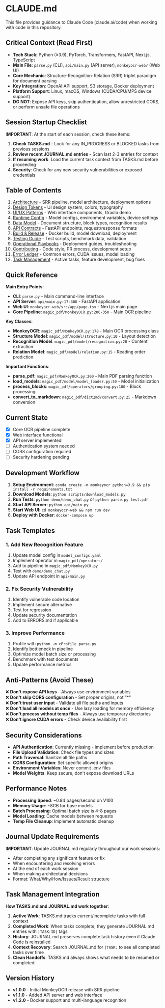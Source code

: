 # CLAUDE.md
<!-- Generated by Claude Conductor v1.1.2 -->

This file provides guidance to Claude Code (claude.ai/code) when working with code in this repository.

## Critical Context (Read First)
- **Tech Stack**: Python (≥3.9), PyTorch, Transformers, FastAPI, Next.js, TypeScript
- **Main File**: `parse.py` (CLI), `api/main.py` (API server), `monkeyocr-web/` (Web UI)
- **Core Mechanic**: Structure-Recognition-Relation (SRR) triplet paradigm for document parsing
- **Key Integration**: OpenAI API support, S3 storage, Docker deployment
- **Platform Support**: Linux, macOS, Windows (CUDA/CPU/MPS device support)
- **DO NOT**: Expose API keys, skip authentication, allow unrestricted CORS, or perform unsafe file operations

## Session Startup Checklist
**IMPORTANT**: At the start of each session, check these items:
1. **Check TASKS.md** - Look for any IN_PROGRESS or BLOCKED tasks from previous sessions
2. **Review recent JOURNAL.md entries** - Scan last 2-3 entries for context
3. **If resuming work**: Load the current task context from TASKS.md before proceeding
4. **Security**: Check for any new security vulnerabilities or exposed credentials

## Table of Contents
1. [Architecture](ARCHITECTURE.md) - SRR pipeline, model architecture, deployment options
2. [Design Tokens](DESIGN.md) - UI design system, colors, typography
3. [UI/UX Patterns](UIUX.md) - Web interface components, Gradio demo
4. [Runtime Config](CONFIG.md) - Model configs, environment variables, device settings
5. [Data Model](DATA_MODEL.md) - Document structure, block types, recognition results
6. [API Contracts](API.md) - FastAPI endpoints, request/response formats
7. [Build & Release](BUILD.md) - Docker build, model download, deployment
8. [Testing Guide](TEST.md) - Test scripts, benchmark data, validation
9. [Operational Playbooks](PLAYBOOKS/DEPLOY.md) - Deployment guides, troubleshooting
10. [Contributing](CONTRIBUTING.md) - Code style, PR process, development setup
11. [Error Ledger](ERRORS.md) - Common errors, CUDA issues, model loading
12. [Task Management](TASKS.md) - Active tasks, feature development, bug fixes

## Quick Reference
**Main Entry Points**:
- **CLI**: `parse.py` - Main command-line interface
- **API Server**: `api/main.py:17-300` - FastAPI application
- **Web UI**: `monkeyocr-web/src/app/page.tsx` - Next.js main page
- **Core Pipeline**: `magic_pdf/MonkeyOCR.py:200-350` - Main OCR pipeline

**Key Classes**:
- **MonkeyOCR**: `magic_pdf/MonkeyOCR.py:178` - Main OCR processing class
- **Structure Model**: `magic_pdf/model/structure.py:10` - Layout detection
- **Recognition Model**: `magic_pdf/model/recognition.py:20` - Content extraction
- **Relation Model**: `magic_pdf/model/relation.py:15` - Reading order prediction

**Important Functions**:
- **parse_pdf**: `magic_pdf/MonkeyOCR.py:200` - Main PDF parsing function
- **load_models**: `magic_pdf/model/model_loader.py:50` - Model initialization
- **process_blocks**: `magic_pdf/operators/grouping.py:100` - Block processing
- **convert_to_markdown**: `magic_pdf/dict2md/convert.py:25` - Markdown conversion

## Current State
- [x] Core OCR pipeline complete
- [x] Web interface functional
- [x] API server implemented
- [ ] Authentication system needed
- [ ] CORS configuration required
- [ ] Security hardening pending

## Development Workflow
1. **Setup Environment**: `conda create -n monkeyocr python=3.9 && pip install -r requirements.txt`
2. **Download Models**: `python scripts/download_models.py`
3. **Run Tests**: `python demo/demo_chat.py` or `python parse.py test.pdf`
4. **Start API Server**: `python api/main.py`
5. **Start Web UI**: `cd monkeyocr-web && npm run dev`
6. **Deploy with Docker**: `docker-compose up`

## Task Templates
### 1. Add New Recognition Feature
1. Update model config in `model_configs.yaml`
2. Implement operator in `magic_pdf/operators/`
3. Add to pipeline in `magic_pdf/MonkeyOCR.py`
4. Test with `demo/demo_chat.py`
5. Update API endpoint in `api/main.py`

### 2. Fix Security Vulnerability
1. Identify vulnerable code location
2. Implement secure alternative
3. Test for regression
4. Update security documentation
5. Add to ERRORS.md if applicable

### 3. Improve Performance
1. Profile with `python -m cProfile parse.py`
2. Identify bottleneck in pipeline
3. Optimize model batch size or processing
4. Benchmark with test documents
5. Update performance metrics

## Anti-Patterns (Avoid These)
❌ **Don't expose API keys** - Always use environment variables  
❌ **Don't skip CORS configuration** - Set proper origins, not "*"  
❌ **Don't trust user input** - Validate all file paths and inputs  
❌ **Don't load all models at once** - Use lazy loading for memory efficiency  
❌ **Don't process without temp files** - Always use temporary directories  
❌ **Don't ignore CUDA errors** - Check device availability first

## Security Considerations
- **API Authentication**: Currently missing - implement before production
- **File Upload Validation**: Check file types and sizes
- **Path Traversal**: Sanitize all file paths
- **CORS Configuration**: Set specific allowed origins
- **Environment Variables**: Never commit .env files
- **Model Weights**: Keep secure, don't expose download URLs

## Performance Notes
- **Processing Speed**: ~0.84 pages/second on V100
- **Memory Usage**: ~8GB for base models
- **Batch Processing**: Optimal batch size is 4-8 pages
- **Model Loading**: Cache models between requests
- **Temp File Cleanup**: Implement automatic cleanup

## Journal Update Requirements
**IMPORTANT**: Update JOURNAL.md regularly throughout our work sessions:
- After completing any significant feature or fix
- When encountering and resolving errors
- At the end of each work session
- When making architectural decisions
- Format: What/Why/How/Issues/Result structure

## Task Management Integration
**How TASKS.md and JOURNAL.md work together**:
1. **Active Work**: TASKS.md tracks current/incomplete tasks with full context
2. **Completed Work**: When tasks complete, they generate JOURNAL.md entries with `|TASK:ID|` tags
3. **History**: JOURNAL.md preserves complete task history even if Claude Code is reinstalled
4. **Context Recovery**: Search JOURNAL.md for `|TASK:` to see all completed tasks over time
5. **Clean Handoffs**: TASKS.md always shows what needs to be resumed or completed

## Version History
- **v1.0.0** - Initial MonkeyOCR release with SRR pipeline
- **v1.1.0** - Added API server and web interface
- **v1.2.0** - Docker support and multi-language recognition